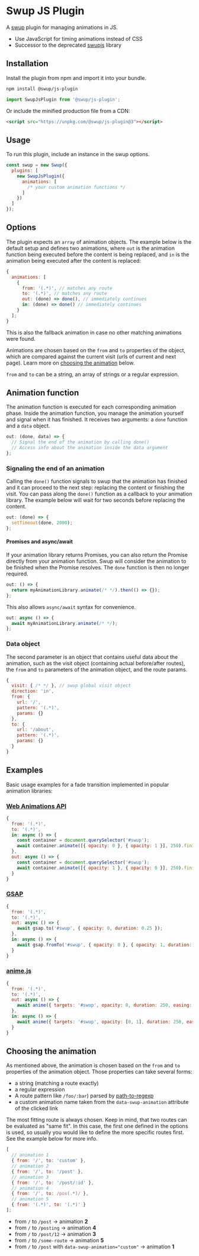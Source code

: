 # Swup JS Plugin

A [swup](https://swup.js.org) plugin for managing animations in JS.

- Use JavaScript for timing animations instead of CSS
- Successor to the deprecated [swupjs](https://github.com/swup/swupjs) library

## Installation

Install the plugin from npm and import it into your bundle.

```bash
npm install @swup/js-plugin
```

```js
import SwupJsPlugin from '@swup/js-plugin';
```

Or include the minified production file from a CDN:

```html
<script src="https://unpkg.com/@swup/js-plugin@3"></script>
```

## Usage

To run this plugin, include an instance in the swup options.

```js
const swup = new Swup({
  plugins: [
    new SwupJsPlugin({
      animations: [
        /* your custom animation functions */
      ]
    })
  ]
});
```

## Options

The plugin expects an `array` of animation objects.
The example below is the default setup and defines two animations, where `out` is the
animation function being executed before the content is being replaced, and `in` is
the animation being executed after the content is replaced:

```js
{
  animations: [
    {
      from: '(.*)', // matches any route
      to: '(.*)', // matches any route
      out: (done) => done(), // immediately continues
      in: (done) => done() // immediately continues
    }
  ];
}
```

This is also the fallback animation in case no other matching animations were found.

Animations are chosen based on the `from` and `to` properties of the object, which are
compared against the current visit (urls of current and next page).
Learn more on [choosing the animation](#choosing-the-animation) below.

`from` and `to` can be a string, an array of strings or a regular expression.

## Animation function

The animation function is executed for each corresponding animation phase. Inside the animation
function, you manage the animation yourself and signal when it has finished. It receives two
arguments: a `done` function and a `data` object.

```js
out: (done, data) => {
  // Signal the end of the animation by calling done()
  // Access info about the animation inside the data argument
};
```

### Signaling the end of an animation

Calling the `done()` function signals to swup that the animation has finished and it can proceed
to the next step: replacing the content or finishing the visit. You can pass along the `done()`
function as a callback to your animation library. The example below will wait for two seconds before replacing the content.

```js
out: (done) => {
  setTimeout(done, 2000);
};
```

#### Promises and async/await

If your animation library returns Promises, you can also return the Promise directly from your
animation function. Swup will consider the animation to be finished when the Promise resolves.
The `done` function is then no longer required.

```js
out: () => {
  return myAnimationLibrary.animate(/* */).then(() => {});
};
```

This also allows `async/await` syntax for convenience.

```js
out: async () => {
  await myAnimationLibrary.animate(/* */);
};
```

### Data object

The second parameter is an object that contains useful data about the animation, such as the visit
object (containing actual before/after routes), the `from` and `to` parameters of the
animation object, and the route params.

```js
{
  visit: { /* */ }, // swup global visit object
  direction: 'in',
  from: {
    url: '/',
    pattern: '(.*)',
    params: {}
  },
  to: {
    url: '/about',
    pattern: '(.*)',
    params: {}
  }
}
```

## Examples

Basic usage examples for a fade transition implemented in popular animation libraries:

### [Web Animations API](https://developer.mozilla.org/en-US/docs/Web/API/Web_Animations_API)

```js
{
  from: '(.*)',
  to: '(.*)',
  in: async () => {
    const container = document.querySelector('#swup');
    await container.animate([{ opacity: 0 }, { opacity: 1 }], 250).finished;
  },
  out: async () => {
    const container = document.querySelector('#swup');
    await container.animate([{ opacity: 1 }, { opacity: 0 }], 250).finished;
  }
}
```

### [GSAP](https://greensock.com/gsap/)

```js
{
  from: '(.*)',
  to: '(.*)',
  out: async () => {
    await gsap.to('#swup', { opacity: 0, duration: 0.25 });
  },
  in: async () => {
    await gsap.fromTo('#swup', { opacity: 0 }, { opacity: 1, duration: 0.25 });
  }
}
```

### [anime.js](https://animejs.com/)

```js
{
  from: '(.*)',
  to: '(.*)',
  out: async () => {
    await anime({ targets: '#swup', opacity: 0, duration: 250, easing: 'linear' }).finished;
  },
  in: async () => {
    await anime({ targets: '#swup', opacity: [0, 1], duration: 250, easing: 'linear' }).finished;
  }
}
```

## Choosing the animation

As mentioned above, the animation is chosen based on the `from` and `to` properties of the animation object.
Those properties can take several forms:

- a string (matching a route exactly)
- a regular expression
- A route pattern like `/foo/:bar`) parsed by [path-to-regexp](https://github.com/pillarjs/path-to-regexp)
- a custom animation name taken from the `data-swup-animation` attribute of the clicked link

The most fitting route is always chosen.
Keep in mind, that two routes can be evaluated as "same fit".
In this case, the first one defined in the options is used, so usually you would like to define the more specific routes first.
See the example below for more info.

```js
[
  // animation 1
  { from: '/', to: 'custom' },
  // animation 2
  { from: '/', to: '/post' },
  // animation 3
  { from: '/', to: '/post/:id' },
  // animation 4
  { from: '/', to: /pos(.*)/ },
  // animation 5
  { from: '(.*)', to: '(.*)' }
];
```

- from `/` to `/post` → animation **2**
- from `/` to `/posting` → animation **4**
- from `/` to `/post/12` → animation **3**
- from `/` to `/some-route` → animation **5**
- from `/` to `/post` with `data-swup-animation="custom"` → animation **1**
